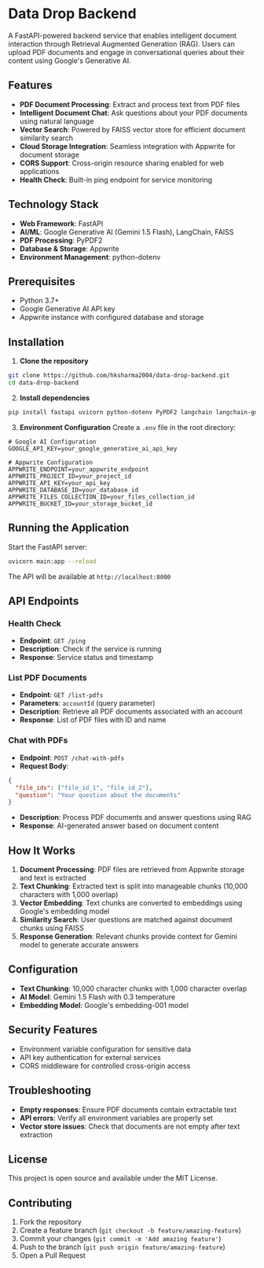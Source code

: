 # Data Drop Backend

A FastAPI-powered backend service that enables intelligent document interaction through Retrieval Augmented Generation (RAG). Users can upload PDF documents and engage in conversational queries about their content using Google's Generative AI.

##  Features

- **PDF Document Processing**: Extract and process text from PDF files
- **Intelligent Document Chat**: Ask questions about your PDF documents using natural language
- **Vector Search**: Powered by FAISS vector store for efficient document similarity search
- **Cloud Storage Integration**: Seamless integration with Appwrite for document storage
- **CORS Support**: Cross-origin resource sharing enabled for web applications
- **Health Check**: Built-in ping endpoint for service monitoring

## Technology Stack

- **Web Framework**: FastAPI
- **AI/ML**: Google Generative AI (Gemini 1.5 Flash), LangChain, FAISS
- **PDF Processing**: PyPDF2
- **Database & Storage**: Appwrite
- **Environment Management**: python-dotenv

## Prerequisites

- Python 3.7+
- Google Generative AI API key
- Appwrite instance with configured database and storage

## Installation

1. **Clone the repository**
```bash
git clone https://github.com/hksharma2004/data-drop-backend.git
cd data-drop-backend
```

2. **Install dependencies**
```bash
pip install fastapi uvicorn python-dotenv PyPDF2 langchain langchain-google-genai langchain-community google-generativeai appwrite faiss-cpu pydantic
```

3. **Environment Configuration**
Create a `.env` file in the root directory:

```env
# Google AI Configuration
GOOGLE_API_KEY=your_google_generative_ai_api_key

# Appwrite Configuration
APPWRITE_ENDPOINT=your_appwrite_endpoint
APPWRITE_PROJECT_ID=your_project_id
APPWRITE_API_KEY=your_api_key
APPWRITE_DATABASE_ID=your_database_id
APPWRITE_FILES_COLLECTION_ID=your_files_collection_id
APPWRITE_BUCKET_ID=your_storage_bucket_id
```

## Running the Application

Start the FastAPI server:
```bash
uvicorn main:app --reload
```

The API will be available at `http://localhost:8000`

## API Endpoints

### Health Check
- **Endpoint**: `GET /ping`
- **Description**: Check if the service is running
- **Response**: Service status and timestamp

### List PDF Documents
- **Endpoint**: `GET /list-pdfs`
- **Parameters**: `accountId` (query parameter)
- **Description**: Retrieve all PDF documents associated with an account
- **Response**: List of PDF files with ID and name

### Chat with PDFs
- **Endpoint**: `POST /chat-with-pdfs`
- **Request Body**:
```json
{
  "file_ids": ["file_id_1", "file_id_2"],
  "question": "Your question about the documents"
}
```
- **Description**: Process PDF documents and answer questions using RAG
- **Response**: AI-generated answer based on document content

## How It Works

1. **Document Processing**: PDF files are retrieved from Appwrite storage and text is extracted
2. **Text Chunking**: Extracted text is split into manageable chunks (10,000 characters with 1,000 overlap)
3. **Vector Embedding**: Text chunks are converted to embeddings using Google's embedding model
4. **Similarity Search**: User questions are matched against document chunks using FAISS
5. **Response Generation**: Relevant chunks provide context for Gemini model to generate accurate answers

##  Configuration

- **Text Chunking**: 10,000 character chunks with 1,000 character overlap
- **AI Model**: Gemini 1.5 Flash with 0.3 temperature
- **Embedding Model**: Google's embedding-001 model

## Security Features

- Environment variable configuration for sensitive data
- API key authentication for external services
- CORS middleware for controlled cross-origin access

## Troubleshooting

- **Empty responses**: Ensure PDF documents contain extractable text
- **API errors**: Verify all environment variables are properly set
- **Vector store issues**: Check that documents are not empty after text extraction

## License

This project is open source and available under the MIT License.

## Contributing

1. Fork the repository
2. Create a feature branch (`git checkout -b feature/amazing-feature`)
3. Commit your changes (`git commit -m 'Add amazing feature'`)
4. Push to the branch (`git push origin feature/amazing-feature`)
5. Open a Pull Request
